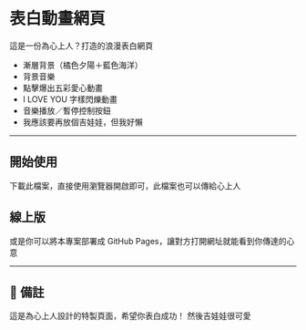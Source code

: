 # 表白動畫網頁

這是一份為心上人？打造的浪漫表白網頁

- 漸層背景（橘色夕陽＋藍色海洋）
- 背景音樂
- 點擊爆出五彩愛心動畫
- I LOVE YOU 字樣閃爍動畫
- 音樂播放／暫停控制按鈕
- 我應該要再放個吉娃娃，但我好懶

---

## 開始使用

下載此檔案，直接使用瀏覽器開啟即可，此檔案也可以傳給心上人

## 線上版

或是你可以將本專案部署成 GitHub Pages，讓對方打開網址就能看到你傳達的心意

---

## 🧡 備註

這是為心上人設計的特製頁面，希望你表白成功！
然後吉娃娃很可愛

